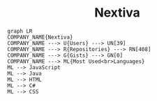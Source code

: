 <h1 align="center">Nextiva</h1>

```mermaid
graph LR
COMPANY_NAME{Nextiva}
COMPANY_NAME ---> U{Users} ---> UN[39]
COMPANY_NAME ---> R{Repositories} ---> RN[408]
COMPANY_NAME ---> G{Gists} ---> GN[0]
COMPANY_NAME ---> ML{Most Used<br>Languages}
ML --> JavaScript
ML --> Java
ML --> HTML
ML --> C#
ML --> CSS
```
